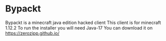 # Bypackt
Bypackt is a minecraft java edition hacked client
This client is for minecraft 1.12.2
To run the installer you will need Java-17
You can download it on https://zerozipp.github.io/
